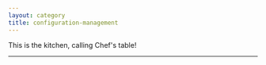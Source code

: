 ```yaml
---
layout: category
title: configuration-management
---
```


This is the kitchen, calling Chef's table!
<hr>
